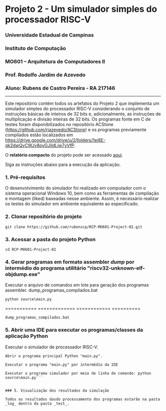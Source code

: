 # Projeto 2 - Um simulador simples do processador RISC-V

### Universidade Estadual de Campinas

### Instituto de Computação

### MO601 – Arquitetura de Computadores II

### Prof. Rodolfo Jardim de Azevedo

### Aluno: Rubens de Castro Pereira - RA 217146

___

Este repositório contém todos os artefatos do Projeto 2 que implementa um simulador simples do processador RISC-V considerando o conjunto de instruções básicas de inteiros de 32 bits e, adicionalmente, as instruções de multiplicação e divisão inteiras de 32 bits. Os programas fonte em C de testes foram disponibilizados no repositório ACStone (https://github.com/rjazevedo/ACStone) e os programas previamente compilados estão localizados em https://drive.google.com/drive/u/2/folders/1ei8E-qk2dwQvCWJv8ovGJiIdLjw7yVfP.


O **relatório compacto** do projeto pode ser acessado [aqui](https://github.com/rubenscp/RCP-MO601-Project-02/blob/main/relatorio.pdf).

Siga as instruções abaixo para a execução da aplicação.

### 1. Pré-requisitos

O desenvolvimento do simulador foi realizado em computador com o sistema operacional Windows 10, bem como as ferramentas de compilação e montagem (liked) baseadas nesse ambiente. Assim, é necessário realizar os testes do simulador em ambiente equivalente ao especificado.


### 2. Clonar repositório do projeto

```
git clone https://github.com/rubenscp/RCP-MO601-Project-02.git
```
	
### 3. Acessar a pasta do projeto Python
	
```
cd RCP-MO601-Project-02
```
	
### 4. Gerar programas em formato assembler _dump_ por intermédio do programa utilitário "riscv32-unknown-elf-objdump.exe"

Executar o arquivo de comandos em lote para geração dos programas assembler. dump_programas_compilados.bat


```
python source\main.py
```

=========== ============= ============  ========== 


```
dump_programas_compilados.bat
```

### 5. Abrir uma IDE para executar os programas/classes da aplicação Python

Executar o simulador de processador RISC-V.

```
Abrir o programa principal Python "main.py".
```
```
Executar o programa "main.py" por intermédio da IDE
```
```
Executar o programa simulador por meio de linha de comando: python source\main.py```


### 5. Visualização dos resultados da simulação

Todos os resultados dasdo processamento dos programas estarão na pasta _log_ dentro da pasta _test_.